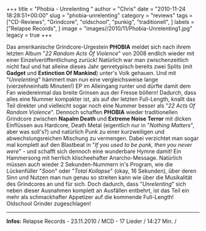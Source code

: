 +++
title = "Phobia - Unrelenting "
author = "Chris"
date = "2010-11-24 18:28:51+00:00"
slug = "phobia-unrelenting"
category = "reviews"
tags = ["CD-Reviews", "Grindcore", "oldschool", "punkig", "traditionell", ]
labels = ["Relapse Records", ]
image = "images//2010/11/Phobia-Unrelenting1.jpg"
legacy = true
+++

Das amerikanische Grindcore-Urgestein **PHOBIA** meldet sich nach ihrem letzten Album "_22 Random Acts Of Violence_" von 2008 endlich wieder mit einer Einzelveröffentlichung zurück! Natürlich war man zwischenzeitlich nicht faul und hat alleine dieses Jahr genretypisch bereits zwei Splits (mit **Gadget** und **Extinction Of Mankind**) unter's Volk gehauen. Und mit "_Unrelenting_" hämmert man nun eine vergleichsweise lange (vierzehneinhalb Minuten!) EP im Alleingang runter und dürfte damit dem Fan wiedereinmal das breite Grinsen aus der Fresse böllern! Dadurch, dass alles eine Nummer kompakter ist, als auf der letzten Full-Length, knallt das Teil direkter und vielleicht sogar noch eine Nummer besser als "_22 Acts Of Random Violence_". Dennoch schaffen **PHOBIA** wieder traditionellen Grindcore zwischen **Napalm Death** und **Extreme Noise Terror** mit dicken Einflüssen aus Hardcore, Death Metal (eigentlich nur in "_Nothing Matters_", aber was soll's?) und natürlich Punk zu einer kurzweiligen und abwechslungsreichen Mischung zu vermengen. Dabei verzichtet man sogar mal komplett auf den Blastbeat in "_If you used to be punk, then you never were_" - und schafft sich dennoch eine wunderbare Hymne damit! Ein Hammersong mit herrlich klischeehafter Anarcho-Message.
Natürlich müssen auch wieder 2 Sekunden-Nummern in's Program, wie die Lückenfüller "_Soon_" oder "_Total Kollapse_" (okay, 16 Sekunden), über deren Sinn und Nutzen man nun genau so streiten kann wie über die Musikalität des Grindcores an und für sich. Doch dadurch, dass "_Unrelenting_" sich neben dieser Ausnahmen komplett an Ausfällen entbehrt, ist das Teil ein mehr als schmackhafter Appetizer auf die kommende Full-Length! Oldschool Grinder zugeschlagen!





---
**Infos:**
Relapse Records - 23.11.2010 / 
MCD - 17 Lieder / 14:27 Min. / 
